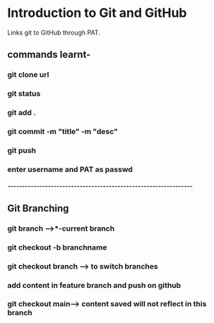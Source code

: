 # Introduction to Git and GitHub
Links git to GitHub through PAT.

## commands learnt-
### git clone url
### git status
### git add .
### git commit -m "title" -m "desc"
### git push
### enter username and PAT as passwd


##### ----------------------------------------------------------------
## Git Branching
### git branch -->*-current branch
### git checkout -b branchname
### git checkout branch --> to switch branches
### add content in feature branch and push on github
### git checkout main--> content saved will not reflect in this branch


